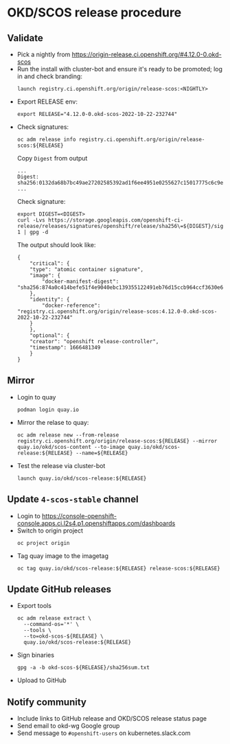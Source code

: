 # OKD/SCOS release procedure

## Validate
- Pick a nightly from https://origin-release.ci.openshift.org/#4.12.0-0.okd-scos
- Run the install with cluster-bot and ensure it's ready to be promoted; log in and check branding:
  ```
  launch registry.ci.openshift.org/origin/release-scos:<NIGHTLY>
  ```
- Export RELEASE env:
  ```
  export RELEASE="4.12.0-0.okd-scos-2022-10-22-232744"
  ```
- Check signatures:
  ```
  oc adm release info registry.ci.openshift.org/origin/release-scos:${RELEASE}
  ```
  Copy `Digest` from output
  ```
  ...
  Digest:    sha256:0132da68b7bc49ae27202585392ad1f6ee4951e0255627c15017775c6c9e33a6
  ...
  ```
  Check signature:
  ```
  export DIGEST=<DIGEST>
  curl -Lvs https://storage.googleapis.com/openshift-ci-release/releases/signatures/openshift/release/sha256\=${DIGEST}/signature-1 | gpg -d
  ```
  The output should look like:
  ```
  {
      "critical": {
      "type": "atomic container signature",
      "image": {
          "docker-manifest-digest": "sha256:874a0c414befe51f4e9040ebc139355122491eb76d15ccb964ccf3630e6ded1e"
      },
      "identity": {
          "docker-reference": "registry.ci.openshift.org/origin/release-scos:4.12.0-0.okd-scos-2022-10-22-232744"
      }
      },
      "optional": {
      "creator": "openshift release-controller",
      "timestamp": 1666481349
      }
  }
  ```

## Mirror
- Login to quay
  ```
  podman login quay.io
  ```
- Mirror the relase to quay:
  ```
  oc adm release new --from-release registry.ci.openshift.org/origin/release-scos:${RELEASE} --mirror quay.io/okd/scos-content --to-image quay.io/okd/scos-release:${RELEASE} --name=${RELEASE}
  ```
- Test the release via cluster-bot
  ```
  launch quay.io/okd/scos-release:${RELEASE}
  ```

## Update `4-scos-stable` channel
- Login to https://console-openshift-console.apps.ci.l2s4.p1.openshiftapps.com/dashboards
- Switch to origin project
  ```
  oc project origin
  ```
- Tag quay image to the imagetag
  ```
  oc tag quay.io/okd/scos-release:${RELEASE} release-scos:${RELEASE}
  ```

## Update GitHub releases
- Export tools
  ```
  oc adm release extract \
    --command-os='*' \
    --tools \
    --to=okd-scos-${RELEASE} \
    quay.io/okd/scos-release:${RELEASE}
  ```
- Sign binaries
  ```
  gpg -a -b okd-scos-${RELEASE}/sha256sum.txt
  ```
- Upload to GitHub

## Notify community
- Include links to GitHub release and OKD/SCOS release status page
- Send email to okd-wg Google group
- Send message to `#openshift-users` on kubernetes.slack.com
